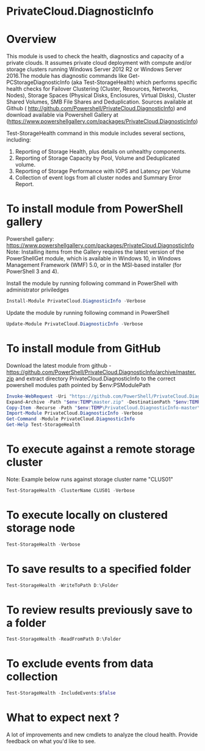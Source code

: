 # PrivateCloud.DiagnosticInfo
# Overview
This module is used to check the health, diagnostics and capacity of a private clouds. It assumes private cloud deployment with compute and/or storage clusters running Windows Server 2012 R2 or Windows Server 2016.The module has diagnostic commands like Get-PCStorageDiagnosticInfo (aka Test-StorageHealth) which performs specific health checks for Failover Clustering (Cluster, Resources, Networks, Nodes), Storage Spaces (Physical Disks, Enclosures, Virtual Disks), Cluster Shared Volumes, SMB File Shares and Deduplication. Sources available at Github ( http://github.com/Powershell/PrivateCloud.DiagnosticInfo) and download available via Powershell Gallery at (https://www.powershellgallery.com/packages/PrivateCloud.DiagnosticInfo)

Test-StorageHealth command in this module includes several sections, including:
1. Reporting of Storage Health, plus details on unhealthy components. 
2. Reporting of Storage Capacity by Pool, Volume and Deduplicated volume. 
3. Reporting of Storage Performance with IOPS and Latency per Volume 
4. Collection of event logs from all cluster nodes and Summary Error Report. 

# To install module from PowerShell gallery
Powershell gallery: https://www.powershellgallery.com/packages/PrivateCloud.DiagnosticInfo
Note: Installing items from the Gallery requires the latest version of the PowerShellGet module, which is available in Windows 10, in Windows Management Framework (WMF) 5.0, or in the MSI-based installer (for PowerShell 3 and 4).

Install the module by running following command in PowerShell with administrator priviledges
``` PowerShell
Install-Module PrivateCloud.DiagnosticInfo -Verbose
```
Update the module by running following command in PowerShell
``` PowerShell
Update-Module PrivateCloud.DiagnosticInfo -Verbose
```
# To install module from GitHub
Download the latest module from github - https://github.com/PowerShell/PrivateCloud.DiagnosticInfo/archive/master.zip and extract directory PrivateCloud.DiagnosticInfo to the correct powershell modules path pointed by $env:PSModulePath

``` PowerShell
Invoke-WebRequest -Uri "https://github.com/PowerShell/PrivateCloud.DiagnosticInfo/archive/master.zip" -outfile "$env:TEMP\master.zip" -Verbose
Expand-Archive -Path "$env:TEMP\master.zip" -DestinationPath "$env:TEMP" -Force -Verbose
Copy-Item -Recurse -Path "$env:TEMP\PrivateCloud.DiagnosticInfo-master\PrivateCloud.DiagnosticInfo" -Destination "$env:SystemRoot\System32\WindowsPowerShell\v1.0\Modules\" -Force -Verbose
Import-Module PrivateCloud.DiagnosticInfo -Verbose
Get-Command -Module PrivateCloud.DiagnosticInfo
Get-Help Test-StorageHealth
``` 

# To execute against a remote storage cluster
Note: Example below runs against storage cluster name "CLUS01"
``` PowerShell
Test-StorageHealth -ClusterName CLUS01 -Verbose
```

# To execute locally on clustered storage node
``` PowerShell
Test-StorageHealth -Verbose
```

# To save results to a specified folder
``` PowerShell
Test-StorageHealth -WriteToPath D:\Folder 
```

# To review results previously save to a folder
``` PowerShell
Test-StorageHealth -ReadFromPath D:\Folder 
```

# To exclude events from data collection
``` PowerShell
Test-StorageHealth -IncludeEvents:$false
```

# What to expect next ?
A lot of improvements and new cmdlets to analyze the cloud health.
Provide feedback on what you'd like to see.
